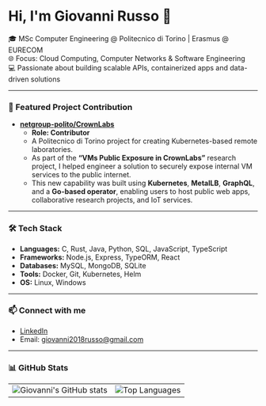 # Hi, I'm Giovanni Russo 👋

🎓 MSc Computer Engineering @ Politecnico di Torino | Erasmus @ EURECOM  
🌐 Focus: Cloud Computing, Computer Networks & Software Engineering  
💻 Passionate about building scalable APIs, containerized apps and data-driven solutions


---

### 🚀 Featured Project Contribution

- **[netgroup-polito/CrownLabs](https://github.com/netgroup-polito/CrownLabs)**
  - **Role: Contributor**
  - A Politecnico di Torino project for creating Kubernetes-based remote laboratories.
  - As part of the **“VMs Public Exposure in CrownLabs”** research project, I helped engineer a solution to securely expose internal VM services to the public internet.
  - This new capability was built using **Kubernetes**, **MetalLB**, **GraphQL**, and a **Go-based operator**, enabling users to host public web apps, collaborative research projects, and IoT services.

---

### 🛠️ Tech Stack
- **Languages:** C, Rust, Java, Python, SQL, JavaScript, TypeScript  
- **Frameworks:** Node.js, Express, TypeORM, React 
- **Databases:** MySQL, MongoDB, SQLite  
- **Tools:** Docker, Git, Kubernetes, Helm 
- **OS:** Linux, Windows

---


### 📫 Connect with me
- [LinkedIn](https://www.linkedin.com/in/giovanni-russo-669302210/)  
- Email: giovanni2018russo@gmail.com

---

### 📊 GitHub Stats
<table>
<tr>
  <td>
    <img src="https://github-readme-stats.vercel.app/api?username=GiovanniRusso2002&show_icons=true&theme=radical" alt="Giovanni's GitHub stats" />
  </td>
  <td>
    <img src="https://github-readme-stats.vercel.app/api/top-langs/?username=GiovanniRusso2002&layout=compact&theme=radical" alt="Top Languages" />
  </td>
</tr>
</table>
